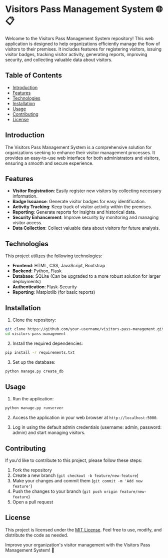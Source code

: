 # Visitors Pass Management System 🌐📋

Welcome to the Visitors Pass Management System repository! This web application is designed to help organizations efficiently manage the flow of visitors to their premises. It includes features for registering visitors, issuing visitor badges, tracking visitor activity, generating reports, improving security, and collecting valuable data about visitors.

## Table of Contents

- [Introduction](#introduction)
- [Features](#features)
- [Technologies](#technologies)
- [Installation](#installation)
- [Usage](#usage)
- [Contributing](#contributing)
- [License](#license)

## Introduction

The Visitors Pass Management System is a comprehensive solution for organizations seeking to enhance their visitor management processes. It provides an easy-to-use web interface for both administrators and visitors, ensuring a smooth and secure experience.

## Features

- **Visitor Registration**: Easily register new visitors by collecting necessary information.
- **Badge Issuance**: Generate visitor badges for easy identification.
- **Activity Tracking**: Keep track of visitor activity within the premises.
- **Reporting**: Generate reports for insights and historical data.
- **Security Enhancement**: Improve security by monitoring and managing visitor access.
- **Data Collection**: Collect valuable data about visitors for future analysis.

## Technologies

This project utilizes the following technologies:

- **Frontend**: HTML, CSS, JavaScript, Bootstrap
- **Backend**: Python, Flask
- **Database**: SQLite (Can be upgraded to a more robust solution for larger deployments)
- **Authentication**: Flask-Security
- **Reporting**: Matplotlib (for basic reports)

## Installation

1. Clone the repository:

```bash
git clone https://github.com/your-username/visitors-pass-management.git
cd visitors-pass-management
```

2. Install the required dependencies:

```bash
pip install -r requirements.txt
```

3. Set up the database:

```bash
python manage.py create_db
```

## Usage

1. Run the application:

```bash
python manage.py runserver
```

2. Access the application in your web browser at `http://localhost:5000`.

3. Log in using the default admin credentials (username: admin, password: admin) and start managing visitors.

## Contributing

If you'd like to contribute to this project, please follow these steps:

1. Fork the repository
2. Create a new branch (`git checkout -b feature/new-feature`)
3. Make your changes and commit them (`git commit -m 'Add new feature'`)
4. Push the changes to your branch (`git push origin feature/new-feature`)
5. Open a pull request

## License

This project is licensed under the [MIT License](LICENSE). Feel free to use, modify, and distribute the code as needed.

Improve your organization's visitor management with the Visitors Pass Management System! 🚀
